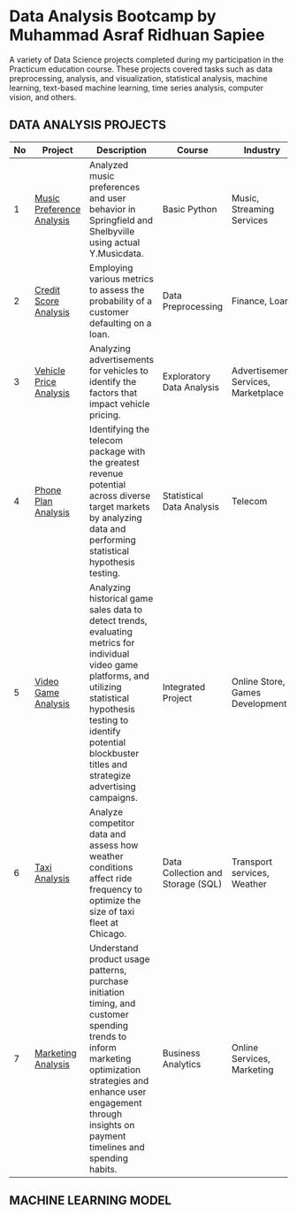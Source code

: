 # Data Analysis Bootcamp by Muhammad Asraf Ridhuan Sapiee
A variety of Data Science projects completed during my participation in the Practicum education course. These projects covered tasks such as data preprocessing, analysis, and visualization, statistical analysis, machine learning, text-based machine learning, time series analysis, computer vision, and others.

## DATA ANALYSIS PROJECTS
| No | Project | Description | Course | Industry | Libraries |
| ---------- | --------------- | --------------- | --------------- |------------ |------------ |
| 1 |[Music Preference Analysis](https://github.com/Shi42Ro/music_preference.git)    | Analyzed music preferences and user behavior in Springfield and Shelbyville using actual Y.Musicdata.    | Basic Python | Music, Streaming Services | *pandas*    |
|2 |[Credit Score Analysis](https://github.com/Shi42Ro/credit_score.git)    | Employing various metrics to assess the probability of a customer defaulting on a loan. | Data Preprocessing | Finance, Loan |*pandas, ntlk*    |
|3 |[Vehicle Price Analysis](https://github.com/Shi42Ro/vehicle_price.git)    | Analyzing advertisements for vehicles to identify the factors that impact vehicle pricing. | Exploratory Data Analysis | Advertisement Services, Marketplace | *pandas, matplotlib, numpy, seaborn, missingno*    |
|4 |[Phone Plan Analysis](https://github.com/Shi42Ro/telco_analysis.git)    | Identifying the telecom package with the greatest revenue potential across diverse target markets by analyzing data and performing statistical hypothesis testing.| Statistical Data Analysis | Telecom | *pandas ,matplotlib ,numpy, seaborn, missingno, nltk, scipy*    |
|5 |[Video Game Analysis](https://github.com/Shi42Ro/games_analysis.git)    | Analyzing historical game sales data to detect trends, evaluating metrics for individual video game platforms, and utilizing statistical hypothesis testing to identify potential blockbuster titles and strategize advertising campaigns.| Integrated Project| Online Store, Games Development | *pandas ,matplotlib ,numpy, seaborn, missingno, nltk, scipy*|
|6 |[Taxi Analysis](https://github.com/Shi42Ro/taxi_weather_analysis.git)    | Analyze competitor data and assess how weather conditions affect ride frequency to optimize the size of taxi fleet at Chicago.| Data Collection and Storage (SQL)| Transport services, Weather | *pandas ,matplotlib ,numpy, seaborn, missingno, nltk, scipy*|
|7 |[Marketing Analysis](https://github.com/Shi42Ro/marketing_analysis.git)   | Understand product usage patterns, purchase initiation timing, and customer spending trends to inform marketing optimization strategies and enhance user engagement through insights on payment timelines and spending habits.| Business Analytics| Online Services, Marketing | *pandas ,matplotlib ,numpy, seaborn, missingno, nltk, scipy*|


## MACHINE LEARNING MODEL
